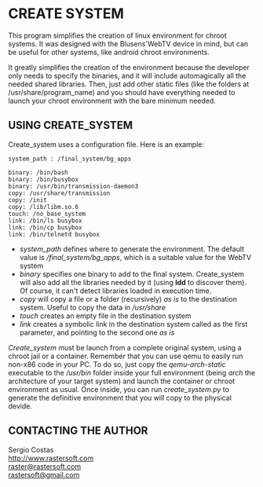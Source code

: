 # CREATE SYSTEM #

This program simplifies the creation of linux environment for chroot systems.
It was designed with the Blusens'WebTV device in mind, but can be useful for
other systems, like android chroot environments.

It greatly simplifies the creation of the environment because the developer
only needs to specify the binaries, and it will include automagically all the
needed shared libraries. Then, just add other static files (like the folders
at /usr/share/program_name) and you should have everything needed to launch
your chroot environment with the bare minimum needed.

## USING CREATE_SYSTEM ##

Create_system uses a configuration file. Here is an example:

    system_path : /final_system/bg_apps

    binary: /bin/bash
    binary: /bin/busybox
    binary: /usr/bin/transmission-daemon3
    copy: /usr/share/transmission
    copy: /init
    copy: /lib/libm.so.6
    touch: /no_base_system
    link: /bin/ls busybox
    link: /bin/cp busybox
    link: /bin/telnetd busybox

 * *system_path* defines where to generate the environment. The default value
 is */final_system/bg_apps*, which is a suitable value for the WebTV system
 * *binary* specifies one binary to add to the final system. Create_system will
 also add all the libraries needed by it (using **ldd** to discover them). Of
 course, it can't detect libraries loaded in execution time.
 * *copy* will copy a file or a folder (recursively) *as is* to the destination
 system. Useful to copy the data in */usr/share*
 * *touch* creates an empty file in the destination system
 * *link* creates a symbolic link in the destination system called as the first
 parameter, and pointing to the second one *as is*

*Create_system* must be launch from a complete original system, using a chroot jail or a
container. Remember that you can use qemu to easily run non-x86 code in your PC.
To do so, just copy the *qemu-arch-static* executable to the */usr/bin* folder
inside your full environment (being *arch* the architecture of your target system)
and launch the container or chroot environment as usual. Once inside, you can
run *create_system.py* to generate the definitive environment that you will copy
to the physical devide.

## CONTACTING THE AUTHOR ##

Sergio Costas  
http://www.rastersoft.com  
raster@rastersoft.com  
rastersoft@gmail.com
